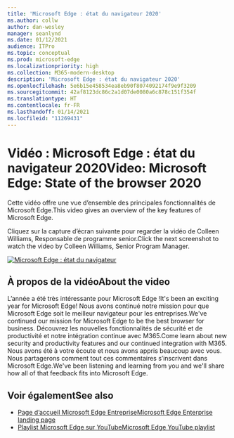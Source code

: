 ```yaml
---
title: 'Microsoft Edge : état du navigateur 2020'
ms.author: collw
author: dan-wesley
manager: seanlynd
ms.date: 01/12/2021
audience: ITPro
ms.topic: conceptual
ms.prod: microsoft-edge
ms.localizationpriority: high
ms.collection: M365-modern-desktop
description: 'Microsoft Edge : état du navigateur 2020'
ms.openlocfilehash: 5e6b15e458534ea8eb90f8074092174f9e9f3209
ms.sourcegitcommit: 42af8123dc86c2a1d07de0080a6c878c151f354f
ms.translationtype: HT
ms.contentlocale: fr-FR
ms.lasthandoff: 01/14/2021
ms.locfileid: "11269431"
---
```

# <span data-ttu-id="dc3c4-103">Vidéo : Microsoft Edge : état du navigateur 2020</span><span class="sxs-lookup"><span data-stu-id="dc3c4-103">Video: Microsoft Edge: State of the browser 2020</span></span>

<span data-ttu-id="dc3c4-104">Cette vidéo offre une vue d’ensemble des principales fonctionnalités de Microsoft Edge.</span><span class="sxs-lookup"><span data-stu-id="dc3c4-104">This video gives an overview of the key features of Microsoft Edge.</span></span>

<span data-ttu-id="dc3c4-105">Cliquez sur la capture d’écran suivante pour regarder la vidéo de Colleen Williams, Responsable de programme senior.</span><span class="sxs-lookup"><span data-stu-id="dc3c4-105">Click the next screenshot to watch the video by Colleen Williams, Senior Program Manager.</span></span>

[![Microsoft Edge : état du navigateur](media/microsoft-edge-video-state-of-browser/0.png)](http://www.youtube.com/watch?v=ajdoE4wmzV0 "Microsoft Edge - State of the browser 2020")

## <span data-ttu-id="dc3c4-107">À propos de la vidéo</span><span class="sxs-lookup"><span data-stu-id="dc3c4-107">About the video</span></span>

<span data-ttu-id="dc3c4-108">L’année a été très intéressante pour Microsoft Edge !</span><span class="sxs-lookup"><span data-stu-id="dc3c4-108">It's been an exciting year for Microsoft Edge!</span></span> <span data-ttu-id="dc3c4-109">Nous avons continué notre mission pour que Microsoft Edge soit le meilleur navigateur pour les entreprises.</span><span class="sxs-lookup"><span data-stu-id="dc3c4-109">We've continued our mission for Microsoft Edge to be the best browser for business.</span></span> <span data-ttu-id="dc3c4-110">Découvrez les nouvelles fonctionnalités de sécurité et de productivité et notre intégration continue avec M365.</span><span class="sxs-lookup"><span data-stu-id="dc3c4-110">Come learn about new security and productivity features and our continued integration with M365.</span></span> <span data-ttu-id="dc3c4-111">Nous avons été à votre écoute et nous avons appris beaucoup avec vous. Nous partagerons comment tout ces commentaires s’inscrivent dans Microsoft Edge.</span><span class="sxs-lookup"><span data-stu-id="dc3c4-111">We've been listening and learning from you and we'll share how all of that feedback fits into Microsoft Edge.</span></span>

## <span data-ttu-id="dc3c4-112">Voir également</span><span class="sxs-lookup"><span data-stu-id="dc3c4-112">See also</span></span>

- [<span data-ttu-id="dc3c4-113">Page d’accueil Microsoft Edge Entreprise</span><span class="sxs-lookup"><span data-stu-id="dc3c4-113">Microsoft Edge Enterprise landing page</span></span>](https://aka.ms/EdgeEnterprise)
- [<span data-ttu-id="dc3c4-114">Playlist Microsoft Edge sur YouTube</span><span class="sxs-lookup"><span data-stu-id="dc3c4-114">Microsoft Edge YouTube playlist</span></span>](https://www.youtube.com/playlist?list=PLXtHYVsvn_b-uXh1tMeYpT-0iD8tD3tFy)